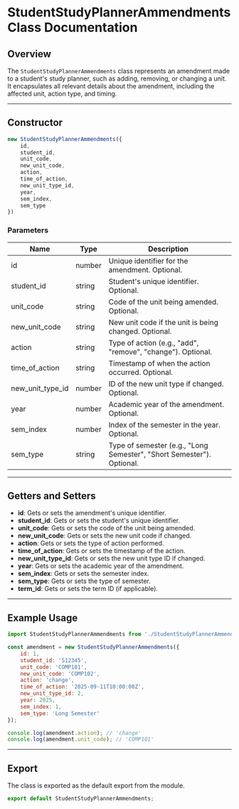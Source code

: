 # StudentStudyPlannerAmmendments Class Documentation

## Overview

The `StudentStudyPlannerAmmendments` class represents an amendment made to a student's study planner, such as adding, removing, or changing a unit. It encapsulates all relevant details about the amendment, including the affected unit, action type, and timing.

---

## Constructor

```js
new StudentStudyPlannerAmmendments({
    id,
    student_id,
    unit_code,
    new_unit_code,
    action,
    time_of_action,
    new_unit_type_id,
    year,
    sem_index,
    sem_type
})
```

### Parameters

| Name              | Type      | Description                                                        |
|-------------------|-----------|--------------------------------------------------------------------|
| id                | number    | Unique identifier for the amendment. Optional.                     |
| student_id        | string    | Student's unique identifier. Optional.                             |
| unit_code         | string    | Code of the unit being amended. Optional.                          |
| new_unit_code     | string    | New unit code if the unit is being changed. Optional.              |
| action            | string    | Type of action (e.g., "add", "remove", "change"). Optional.        |
| time_of_action    | string    | Timestamp of when the action occurred. Optional.                   |
| new_unit_type_id  | number    | ID of the new unit type if changed. Optional.                      |
| year              | number    | Academic year of the amendment. Optional.                          |
| sem_index         | number    | Index of the semester in the year. Optional.                       |
| sem_type          | string    | Type of semester (e.g., "Long Semester", "Short Semester"). Optional. |

---

## Getters and Setters

- **id**: Gets or sets the amendment's unique identifier.
- **student_id**: Gets or sets the student's unique identifier.
- **unit_code**: Gets or sets the code of the unit being amended.
- **new_unit_code**: Gets or sets the new unit code if changed.
- **action**: Gets or sets the type of action performed.
- **time_of_action**: Gets or sets the timestamp of the action.
- **new_unit_type_id**: Gets or sets the new unit type ID if changed.
- **year**: Gets or sets the academic year of the amendment.
- **sem_index**: Gets or sets the semester index.
- **sem_type**: Gets or sets the type of semester.
- **term_id**: Gets or sets the term ID (if applicable).

---

## Example Usage

```js
import StudentStudyPlannerAmmendments from './StudentStudyPlannerAmmendments';

const amendment = new StudentStudyPlannerAmmendments({
    id: 1,
    student_id: 'S12345',
    unit_code: 'COMP101',
    new_unit_code: 'COMP102',
    action: 'change',
    time_of_action: '2025-09-11T10:00:00Z',
    new_unit_type_id: 2,
    year: 2025,
    sem_index: 1,
    sem_type: 'Long Semester'
});

console.log(amendment.action); // 'change'
console.log(amendment.unit_code); // 'COMP101'
```

---

## Export

The class is exported as the default export from the module.
```js
export default StudentStudyPlannerAmmendments;
```